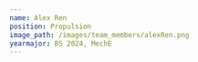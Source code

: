 ```yaml
---
name: Alex Ren
position: Propulsion
image_path: /images/team_members/alexRen.png
yearmajor: BS 2024, MechE
---
```

